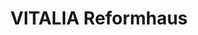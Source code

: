 ---
title: "VITALIA Reformhaus"
url: /berlin/vitalia-reformhaus-friedrichstrasse/
shop: Bioladen
---